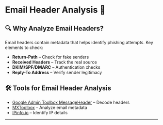 # Email Header Analysis 📧

## 🔍 Why Analyze Email Headers?
Email headers contain metadata that helps identify phishing attempts. Key elements to check:
- **Return-Path** – Check for fake senders
- **Received Headers** – Track the real source
- **DKIM/SPF/DMARC** – Authentication checks
- **Reply-To Address** – Verify sender legitimacy

## 🛠 Tools for Email Header Analysis
- [Google Admin Toolbox MessageHeader](https://toolbox.googleapps.com/apps/messageheader/) – Decode headers
- [MXToolbox](https://mxtoolbox.com/EmailHeaders.aspx) – Analyze email metadata
- [IPinfo.io](https://ipinfo.io/) – Identify IP details

---
